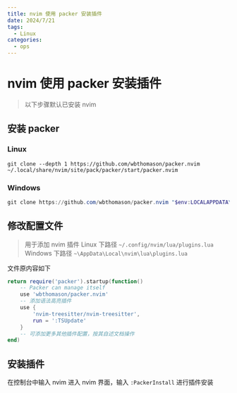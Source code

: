 ```yaml
---
title: nvim 使用 packer 安装插件
date: 2024/7/21
tags:
  - Linux
categories:
  - ops
---
```


# nvim 使用 packer 安装插件

> 以下步骤默认已安装 nvim

## 安装 packer

### Linux

```shell
git clone --depth 1 https://github.com/wbthomason/packer.nvim ~/.local/share/nvim/site/pack/packer/start/packer.nvim
```

### Windows

```powershell
git clone https://github.com/wbthomason/packer.nvim "$env:LOCALAPPDATA\nvim-data\site\pack\packer\start\packer.nvim"
```

## 修改配置文件

> 用于添加 nvim 插件
> Linux 下路径 `~/.config/nvim/lua/plugins.lua`
> Windows 下路径 `~\AppData\Local\nvim\lua\plugins.lua`

文件原内容如下

```lua
return require('packer').startup(function()
    -- Packer can manage itself
    use 'wbthomason/packer.nvim'
    -- 添加语法高亮插件
    use {
        'nvim-treesitter/nvim-treesitter',
        run = ':TSUpdate'
    }
    -- 可添加更多其他插件配置，按其自述文档操作
end)
```

## 安装插件

在控制台中输入 nvim 进入 nvim 界面，输入 `:PackerInstall` 进行插件安装
